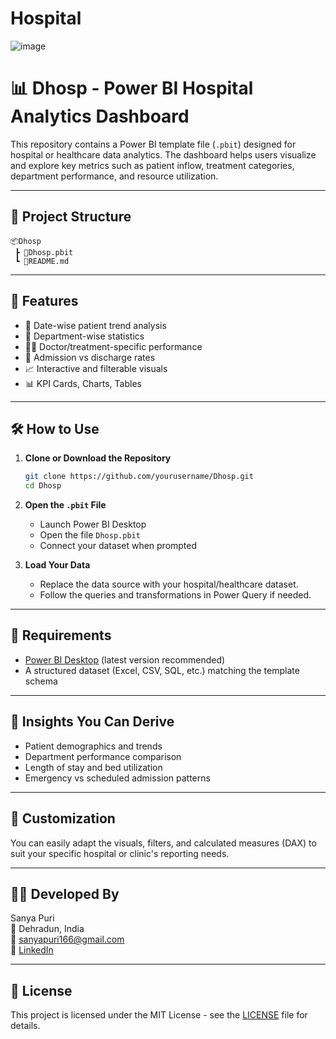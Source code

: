 # Hospital
![image](https://github.com/user-attachments/assets/d311713a-a71b-455f-92f1-71ba9cd6d206)
# 📊 Dhosp - Power BI Hospital Analytics Dashboard

This repository contains a Power BI template file (`.pbit`) designed for hospital or healthcare data analytics. The dashboard helps users visualize and explore key metrics such as patient inflow, treatment categories, department performance, and resource utilization.

---

## 📁 Project Structure

```
📦Dhosp
 ┣ 📄Dhosp.pbit
 ┗ 📄README.md
```

---

## 🚀 Features

- 📅 Date-wise patient trend analysis  
- 🏥 Department-wise statistics  
- 👨‍⚕️ Doctor/treatment-specific performance  
- 📌 Admission vs discharge rates  
- 📈 Interactive and filterable visuals  
- 📊 KPI Cards, Charts, Tables

---

## 🛠 How to Use

1. **Clone or Download the Repository**

   ```bash
   git clone https://github.com/yourusername/Dhosp.git
   cd Dhosp
   ```

2. **Open the `.pbit` File**

   - Launch Power BI Desktop
   - Open the file `Dhosp.pbit`
   - Connect your dataset when prompted

3. **Load Your Data**

   - Replace the data source with your hospital/healthcare dataset.
   - Follow the queries and transformations in Power Query if needed.

---

## 📌 Requirements

- [Power BI Desktop](https://powerbi.microsoft.com/desktop/) (latest version recommended)
- A structured dataset (Excel, CSV, SQL, etc.) matching the template schema

---

## 🧠 Insights You Can Derive

- Patient demographics and trends
- Department performance comparison
- Length of stay and bed utilization
- Emergency vs scheduled admission patterns

---

## 📝 Customization

You can easily adapt the visuals, filters, and calculated measures (DAX) to suit your specific hospital or clinic's reporting needs.

---

## 👩‍⚕️ Developed By

Sanya Puri  
📍 Dehradun, India  
📧 sanyapuri166@gmail.com  
🔗 [LinkedIn](https://www.linkedin.com/in/sanyapuri)

---

## 📄 License

This project is licensed under the MIT License - see the [LICENSE](LICENSE) file for details.
